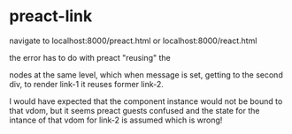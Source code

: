 # preact-link

navigate to localhost:8000/preact.html or localhost:8000/react.html

the error has to do with preact "reusing" the <div> nodes at the same level, which when message is set, getting to the second div, to render link-1 it reuses former link-2.

I would have expected that the component instance would not be bound to that vdom, but it seems preact guests confused and the state for the intance of that vdom for link-2 is assumed which is wrong!
